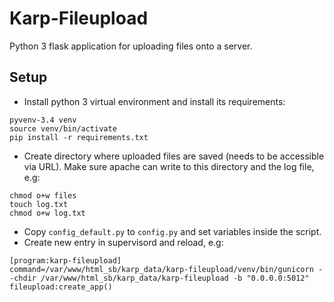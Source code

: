 # Karp-Fileupload

Python 3 flask application for uploading files onto a server.

## Setup
* Install python 3 virtual environment and install its requirements:
```
pyvenv-3.4 venv
source venv/bin/activate
pip install -r requirements.txt
```
* Create directory where uploaded files are saved (needs to be accessible via URL). Make sure apache can write to this directory and the log file, e.g:
```
chmod o+w files
touch log.txt
chmod o+w log.txt
```
* Copy `config_default.py` to `config.py` and set variables inside the script.
* Create new entry in supervisord and reload, e.g:

 ```
[program:karp-fileupload]
 command=/var/www/html_sb/karp_data/karp-fileupload/venv/bin/gunicorn --chdir /var/www/html_sb/karp_data/karp-fileupload -b "0.0.0.0:5012" fileupload:create_app()
 ```
